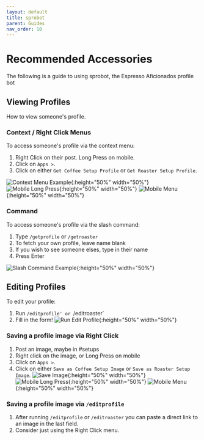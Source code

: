 ```yaml
---
layout: default
title: sprobot
parent: Guides
nav_order: 10
---
```


# Recommended Accessories

The following is a guide to using sprobot, the Espresso Aficionados profile bot

## Viewing Profiles

How to view someone's profile.

### Context / Right Click Menus

To access someone's profile via the context menu:
1. Right Click on their post. Long Press on mobile. 
2. Click on `Apps >`.
3. Click on either `Get Coffee Setup Profile` or `Get Roaster Setup Profile`.

![Context Menu Example](/images/sprobotguide/contextmenuget.png){:height="50%" width="50%"}
![Mobile Long Press](/images/sprobotguide/long_press.png){:height="50%" width="50%"}
![Mobile Menu](/images/sprobotguide/mobile_menu.png){:height="50%" width="50%"}


### Command

To access someone's profile via the slash command:
1. Type `/getprofile` or `/getroaster`
2. To fetch your own profile, leave name blank
3. If you wish to see someone elses, type in their name
4. Press Enter

![Slash Command Example](/images/sprobotguide/getprofilecli.png){:height="50%" width="50%"}


## Editing Profiles

To edit your profile:

1. Run `/editprofile' or `/editroaster`
2. Fill in the form!
![Run Edit Profile](/images/sprobotguide/runeditprofile.png){:height="50%" width="50%"}


### Saving a profile image via Right Click
1. Post an image, maybe in #setups
2. Right click on the image, or Long Press on mobile
3. Click on `Apps >`.
3. Click on either `Save as Coffee Setup Image` or `Save as Roaster Setup Image`. 
![Save Image](/images/sprobotguide/saveimage.png){:height="50%" width="50%"}
![Mobile Long Press](/images/sprobotguide/long_press.png){:height="50%" width="50%"}
![Mobile Menu](/images/sprobotguide/mobile_menu.png){:height="50%" width="50%"}


### Saving a profile image via `/editprofile`
1. After running `/editprofile` or `/editroaster` you can paste a direct link to an image in the last field. 
2. Consider just using the Right Click menu.
